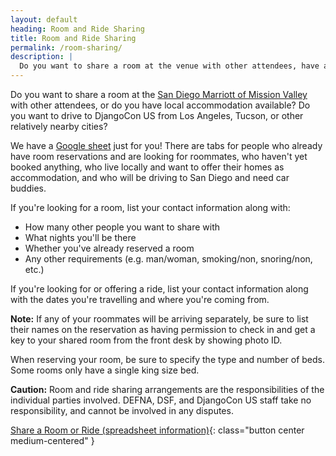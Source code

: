 ```yaml
---
layout: default
heading: Room and Ride Sharing
title: Room and Ride Sharing
permalink: /room-sharing/
description: |
  Do you want to share a room at the venue with other attendees, have accommodation available, or want to share a ride from nearby cities?
---
```


Do you want to share a room at the [San Diego Marriott of Mission Valley](/venue/#welcome) with other attendees, or do you have local accommodation available? Do you want to drive to DjangoCon US from Los Angeles, Tucson, or other relatively nearby cities?

We have a [Google sheet](https://docs.google.com/spreadsheets/d/1w75XSWKU5JDroRkOuNcf6HMfAWbOOG0k47FpdigLt7Y/edit?usp=sharing) just for you! There are tabs for people who already have room
reservations and are looking for roommates, who haven't yet booked anything, who live locally and want to offer
their homes as accommodation, and who will be driving to San Diego and need car buddies.

If you're looking for a room, list your contact information along with:

- How many other people you want to share with
- What nights you'll be there
- Whether you've already reserved a room
- Any other requirements (e.g. man/woman, smoking/non, snoring/non, etc.)

If you're looking for or offering a ride, list your contact information along with the dates you're travelling and where you're coming from.

**Note:** If any of your roommates will be arriving separately, be sure to list their names on the reservation as having permission to check in and get a key to your shared room from the front desk by showing photo ID.

When reserving your room, be sure to specify the type and number of beds. Some rooms only have a single king size bed.

**Caution:** Room and ride sharing arrangements are the responsibilities of the individual parties involved. DEFNA, DSF, and DjangoCon US staff take no responsibility, and cannot be involved in any disputes.

[Share a Room or Ride (spreadsheet information)](https://docs.google.com/spreadsheets/d/1w75XSWKU5JDroRkOuNcf6HMfAWbOOG0k47FpdigLt7Y/edit?usp=sharing
){: class="button center medium-centered" }
